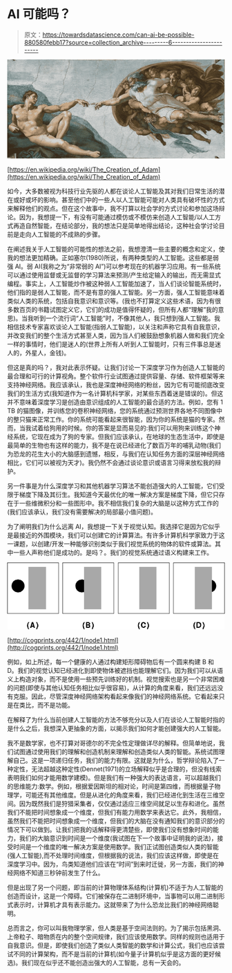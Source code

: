 # AI 可能吗？

> 原文：<https://towardsdatascience.com/can-ai-be-possible-880580febb17?source=collection_archive---------6----------------------->

![](img/d65b653f77f9f6d356afb776472f4b54.png)

[https://en.wikipedia.org/wiki/The_Creation_of_Adam](https://en.wikipedia.org/wiki/The_Creation_of_Adam)

如今，大多数被视为科技行业先驱的人都在谈论人工智能及其对我们日常生活的潜在或好或坏的影响。甚至他们中的一些人以人工智能可能对人类具有破坏性的方式来解释他们的观点。但在这个故事中，我不打算以社会学的方式讨论和参加这场辩论。因为，我想提一下，有没有可能通过模仿或不模仿来创造人工智能/以人工方式再造自然智能，在结论部分，我的想法只是简单地得出结论，这种社会学讨论目前是走向人工智能的不成熟的步骤。

在阐述我关于人工智能的可能性的想法之前，我想澄清一些主要的概念和定义，使我的想法更加精确。正如塞尔(1980)所说，有两种类型的人工智能。这些都是弱强 AI。弱 AI(我称之为“非常弱的 AI”)可以参考现在的机器学习应用。有一些系统可以通过使用监督或无监督的学习算法来预测/产生给定输入的输出，而无需显式编程。事实上，人工智能炒作被这种弱人工智能加速了，当人们谈论智能系统时，他们指的是弱人工智能，而不是有意的强人工智能。另一方面，强人工智能意味着类似人类的系统，包括自我意识和意识等。(我也不打算定义这些术语，因为有很多数百页的书籍试图定义它，它们的成功是值得怀疑的，但所有人都“理解”我的意思)。当我听到一个流行词“人工智能”时，不像其他人，我只想到强人工智能。我相信技术专家喜欢谈论人工智能(指弱人工智能)，以关注和声称它具有自我意识，并改变我们的整个生活方式甚至人类，因为当人们被鼓励想象机器人做和我们完全一样的事情时，他们是迷人的(世界上所有人听到人工智能时，只有三件事总是迷人的，外星人，金钱)。

但这是真的吗？，我对此表示怀疑。让我们讨论一下深度学习作为创造人工智能的最合理和可行的计算视角。整个软件行业试图通过提供容量、存储、软件框架等来支持神经网络。我应该承认，我也是深度神经网络的粉丝，因为它有可能彻底改变我们的生活方式(我知道作为一名计算机科学家，对某些东西着迷是错误的)。但这并不意味着深度学习是创造由意识组成的人工智能的最合适的方法。例如，您有 1 TB 的猫图像，并训练您的卷积神经网络，您的系统通过预测世界各地不同图像中的整只猫来正常工作。你的系统可能看起来很智能，因为你的系统是猫的专家。然而，当我试着给狗用的时候。你的答案是显而易见的:我们可以用狗来训练这个神经系统，它现在成为了狗的专家。但我们应该承认，在地球的生态生活中，即使是最简单的生物也有这样的能力，我不是在说已经进化了数百万年的哺乳动物(我们为恐龙的花生大小的大脑感到遗憾，相反，与我们在认知任务方面的深层神经网络相比，它们可以被视为天才)。我仍然不会通过谈论意识或语言习得来放松我的辩护。

另一件事是为什么深度学习和其他机器学习算法不能创造强大的人工智能，它们受限于梯度下降及其衍生。我知道今天最优化的唯一解决方案是梯度下降，但它只存在于一些维微积分和一些图形中。我不相信我们复杂的大脑是以这种方式工作的(我们应该承认，我们没有需要解决的局部最小值问题)。

为了阐明我们为什么远离 AI，我想提一下关于视觉认知。我选择它是因为它似乎是最接近的外围模块，我们可以创建它的计算算法。有许多计算机科学家致力于这一课题，以创建/开发一种能够识别类似于我们视觉系统的物体的软件或算法。其中一些人声称他们是成功的。是吗？。我们的视觉系统通过语义构建来工作。

![](img/e6002312f39f20c3f71068faabcb73c3.png)

[http://cogprints.org/442/1/node1.html](http://cogprints.org/442/1/node1.html)

例如，如上所述，每一个健康的人通过构建矩形障碍物后有一个圆来构建 B 和 D。我们的视觉认知已经进化到即使物体被遮挡也能理解它们。因为我们可以从语义上构造对象，而不是使用一些预先训练好的机制。视觉搜索也是另一个非常困难的问题(即使与其他认知任务相比似乎很容易)，从计算的角度来看，我们还远远没有克服。因此，尽管深度神经网络架构看起来像我们的神经网络系统。它看起来只是在类比，而不是功能。

在解释了为什么当前创建人工智能的方法不够充分以及人们在谈论人工智能时指的是什么之后，我想深入更抽象的方面，以揭示我们如何才能创建强大的人工智能。

我不是数学家，也不打算对哥德尔的不完全性定理做详尽的解释。但简单地说，我们试图通过使用我们的理解和创造机制来理解和创造类似人类的智能。系统试图理解自己。这是一项递归任务，我们的能力有限。这就是为什么，哲学辩论陷入了一种定性，无法超越这种定性(Dennet(1971)的立场解释似乎是合理的，但没有线索表明我们如何才能用数学建模)。但是我们有一种强大的表达语言，可以超越我们的思维能力:数学。例如，根据爱因斯坦的相对论，时间是第四维，而根据量子物理学，可能还有其他维度。但是从进化的角度来看，我们已经进化到生活在三维空间。因为既然我们是狩猎采集者，仅仅通过适应三维空间就足以生存和进化。虽然我们不能把时间想象成一个维度，但我们有能力用数学来表达它。此外，我相信，虽然我们不能把时间想象成一个维度，但我们的大脑在没有通知我们的意识部分的情况下可以做到。让我们把我的话解释得更清楚些，即使我们没有想象时间的能力，我们的大脑意识到时间是一个维度(我试图在下一个故事中证明我的说法)，接受时间是一个维度的唯一解决方案是使用数学。我们正试图创造类似人类的智能(强人工智能),而不处理时间维度，但根据我的说法，我们应该这样做，即使是在深度学习中。因为，鸟类知道他们应该在“时间”到来时迁徙，另一方面，我们的神经网络不知道三秒钟前发生了什么。

但是出现了另一个问题，即当前的计算物理体系结构(计算机)不适于为人工智能的创造而设计，这是一个障碍。它们被保存在二进制环境中，当事物可以用二进制形式表示时，计算机才具有表示能力。这就带来了为什么恐龙比我们的神经网络聪明。

总而言之，你可以叫我物理学家，但人类是基于空间法则的。为了揭示包括黑洞、上帝粒子、暗物质在内的整个空间规律，我们应该使用数学。同样的规则也适用于自我意识。但是，即使我们创造了类似人类智能的数学和计算公式，我们也应该尝试不同的计算架构，而不是当前的计算机(如今量子计算机似乎是这方面的更好候选)。我们现在似乎还不能创造出强大的人工智能，总有一天会的。